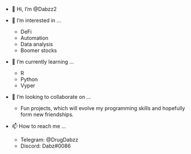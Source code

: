 - 👋 Hi, I’m @Dabzz2

- 👀 I’m interested in ...
    - DeFi
    - Automation
    - Data analysis
    - Boomer stocks
    
    
- 🌱 I’m currently learning ...
    - R
    - Python
    - Vyper
      
- 🤩 I’m looking to collaborate on ...
    - Fun projects, which will evolve my programming skills and hopefully form new friendships.

- 📫 How to reach me ...
    - Telegram: @DrugDabzz
    - Discord: Dabz#0086
    

<!---
Dabzz2/Dabzz2 is a ✨ special ✨ repository because its `README.md` (this file) appears on your GitHub profile.
You can click the Preview link to take a look at your changes.
--->
